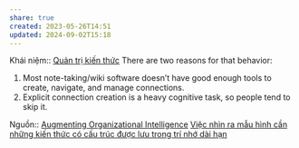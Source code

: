 ```yaml
---
share: true
created: 2023-05-26T14:51
updated: 2024-09-02T15:18
---
```

Khái niệm:: [Quản trị kiến thức](Qu%E1%BA%A3n%20tr%E1%BB%8B%20ki%E1%BA%BFn%20th%E1%BB%A9c.md)
There are two reasons for that behavior:

1.  Most note-taking/wiki software doesn’t have good enough tools to create, navigate, and manage connections.
2.  Explicit connection creation is a heavy cognitive task, so people tend to skip it.

Nguồn:: [Augmenting Organizational Intelligence](https://fibery.io/blog/augmenting-organizational-intelligence/)
[Việc nhìn ra mẫu hình cần những kiến thức có cấu trúc được lưu trong trí nhớ dài hạn](../../Ngh%C4%A9%20v%E1%BB%81%20vi%E1%BB%87c%20ngh%C4%A9/Khoa%20h%E1%BB%8Dc%20nh%E1%BA%ADn%20th%E1%BB%A9c/M%E1%BA%ABu%20h%C3%ACnh,%20tr%E1%BB%B1c%20gi%C3%A1c/Vi%E1%BB%87c%20nh%C3%ACn%20ra%20m%E1%BA%ABu%20h%C3%ACnh%20c%E1%BA%A7n%20nh%E1%BB%AFng%20ki%E1%BA%BFn%20th%E1%BB%A9c%20c%C3%B3%20c%E1%BA%A5u%20tr%C3%BAc%20%C4%91%C6%B0%E1%BB%A3c%20l%C6%B0u%20trong%20tr%C3%AD%20nh%E1%BB%9B%20d%C3%A0i%20h%E1%BA%A1n.md)